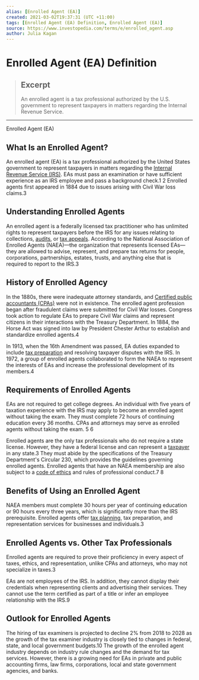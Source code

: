 ```yaml
---
alias: [Enrolled Agent (EA)]
created: 2021-03-02T19:37:31 (UTC +11:00)
tags: [Enrolled Agent (EA) Definition, Enrolled Agent (EA)]
source: https://www.investopedia.com/terms/e/enrolled_agent.asp
author: Julia Kagan
---
```


# Enrolled Agent (EA) Definition

> ## Excerpt
> An enrolled agent is a tax professional authorized by the U.S. government to represent taxpayers in matters regarding the Internal Revenue Service.

---

Enrolled Agent (EA)
## What Is an Enrolled Agent?

An enrolled agent (EA) is a tax professional authorized by the United States government to represent taxpayers in matters regarding the [Internal Revenue Service (IRS)](https://www.investopedia.com/terms/i/irs.asp). EAs must pass an examination or have sufficient experience as an IRS employee and pass a background check.1 2 Enrolled agents first appeared in 1884 due to issues arising with Civil War loss claims.3

## Understanding Enrolled Agents

An enrolled agent is a federally licensed tax practitioner who has unlimited rights to represent taxpayers before the IRS for any issues relating to collections, [audits](https://www.investopedia.com/terms/a/audit.asp), or [tax appeals](https://www.investopedia.com/articles/tax/09/appeal-your-audit.asp). According to the National Association of Enrolled Agents (NAEA)—the organization that represents licensed EAs—they are allowed to advise, represent, and prepare tax returns for people, corporations, partnerships, estates, trusts, and anything else that is required to report to the IRS.3

## History of Enrolled Agency

In the 1880s, there were inadequate attorney standards, and [Certified public accountants (CPAs)](https://www.investopedia.com/terms/c/cpa.asp) were not in existence. The enrolled agent profession began after fraudulent claims were submitted for Civil War losses. Congress took action to regulate EAs to prepare Civil War claims and represent citizens in their interactions with the Treasury Department. In 1884, the Horse Act was signed into law by President Chester Arthur to establish and standardize enrolled agents.4

In 1913, when the 16th Amendment was passed, EA duties expanded to include [tax preparation](https://www.investopedia.com/articles/pf/07/tax_prep.asp) and resolving taxpayer disputes with the IRS. In 1972, a group of enrolled agents collaborated to form the NAEA to represent the interests of EAs and increase the professional development of its members.4

## Requirements of Enrolled Agents

EAs are not required to get college degrees. An individual with five years of taxation experience with the IRS may apply to become an enrolled agent without taking the exam. They must complete 72 hours of continuing education every 36 months. CPAs and attorneys may serve as enrolled agents without taking the exam. 5 6

Enrolled agents are the only tax professionals who do not require a state license. However, they have a federal license and can represent a [taxpayer](https://www.investopedia.com/terms/t/taxpayer.asp) in any state.3 They must abide by the specifications of the Treasury Department's Circular 230, which provides the guidelines governing enrolled agents. Enrolled agents that have an NAEA membership are also subject to a [code of ethics](https://www.investopedia.com/terms/c/code-of-ethics.asp) and rules of professional conduct.7 8

## Benefits of Using an Enrolled Agent

NAEA members must complete 30 hours per year of continuing education or 90 hours every three years, which is significantly more than the IRS prerequisite. Enrolled agents offer [tax planning](https://www.investopedia.com/terms/t/tax-planning.asp), tax preparation, and representation services for businesses and individuals.3

## Enrolled Agents vs. Other Tax Professionals

Enrolled agents are required to prove their proficiency in every aspect of taxes, ethics, and representation, unlike CPAs and attorneys, who may not specialize in taxes.3

EAs are not employees of the IRS. In addition, they cannot display their credentials when representing clients and advertising their services. They cannot use the term certified as part of a title or infer an employee relationship with the IRS.9

## Outlook for Enrolled Agents

The hiring of tax examiners is projected to decline 2% from 2018 to 2028 as the growth of the tax examiner industry is closely tied to changes in federal, state, and local government budgets.10 The growth of the enrolled agent industry depends on industry rule changes and the demand for tax services. However, there is a growing need for EAs in private and public accounting firms, law firms, corporations, local and state government agencies, and banks.
